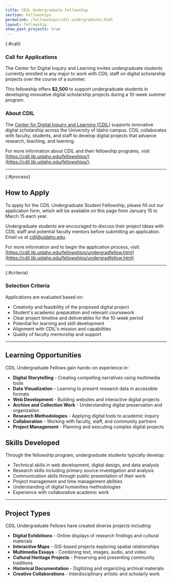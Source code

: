 ```yaml
---
title: CDIL Undergraduate Fellowship
section: Fellowships
permalink: /fellowships/cdil-undergraduate.html
layout: fellowship
show_past_projects: true
---
```




{:#call}
### Call for Applications

The Center for Digital Inquiry and Learning invites undergraduate students currently enrolled in any major to work with CDIL staff on digital scholarship projects over the course of a summer. 

This fellowship offers **$2,500** to support undergraduate students in developing innovative digital scholarship projects during a 10-week summer program.

### About CDIL

The [Center for Digital Inquiry and Learning (CDIL)](https://cdil.lib.uidaho.edu/) supports innovative digital scholarship across the University of Idaho campus. CDIL collaborates with faculty, students, and staff to develop digital projects that advance research, teaching, and learning.

For more information about CDIL and their fellowship programs, visit [https://cdil.lib.uidaho.edu/fellowships/](https://cdil.lib.uidaho.edu/fellowships/).

---

{:#process}
## How to Apply

To apply for the CDIL Undergraduate Student Fellowship, please fill out our application form, which will be available on this page from January 15 to March 15 each year. 

Undergraduate students are encouraged to discuss their project ideas with CDIL staff and potential faculty mentors before submitting an application. Email us at cdil@uidaho.edu. 

For more information and to begin the application process, visit: [https://cdil.lib.uidaho.edu/fellowships/undergradfellow.html](https://cdil.lib.uidaho.edu/fellowships/undergradfellow.html)

---

{:#criteria}
### Selection Criteria

Applications are evaluated based on:

- Creativity and feasibility of the proposed digital project
- Student's academic preparation and relevant coursework
- Clear project timeline and deliverables for the 10-week period
- Potential for learning and skill development
- Alignment with CDIL's mission and capabilities
- Quality of faculty mentorship and support

---

## Learning Opportunities

CDIL Undergraduate Fellows gain hands-on experience in:

- **Digital Storytelling** - Creating compelling narratives using multimedia tools
- **Data Visualization** - Learning to present research data in accessible formats
- **Web Development** - Building websites and interactive digital projects
- **Archive and Collection Work** - Understanding digital preservation and organization
- **Research Methodologies** - Applying digital tools to academic inquiry
- **Collaboration** - Working with faculty, staff, and community partners
- **Project Management** - Planning and executing complex digital projects

## Skills Developed

Through the fellowship program, undergraduate students typically develop:

- Technical skills in web development, digital design, and data analysis
- Research skills including primary source investigation and analysis
- Communication skills through public presentation of their work
- Project management and time management abilities
- Understanding of digital humanities methodologies
- Experience with collaborative academic work

---

## Project Types

CDIL Undergraduate Fellows have created diverse projects including:

- **Digital Exhibitions** - Online displays of research findings and cultural materials
- **Interactive Maps** - GIS-based projects exploring spatial relationships
- **Multimedia Essays** - Combining text, images, audio, and video
- **Cultural Heritage Projects** - Preserving and presenting community traditions
- **Historical Documentation** - Digitizing and organizing archival materials
- **Creative Collaborations** - Interdisciplinary artistic and scholarly work
